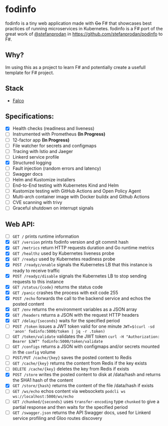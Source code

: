# fodinfo

fodinfo is a tiny web application made with ~~Go~~ F# that showcases best practices of running microservices in Kubernetes. fodinfo is a F# port of the great work of [@stefanprodan](https://github.com/stefanprodan) in https://github.com/stefanprodan/podinfo to F#.

## Why?

Im using this as a project to learn F# and potentially create a usefull template for F# project.

## Stack

- [Falco](https://github.com/pimbrouwers/Falco)

## Specifications:

- [x] Health checks (readiness and liveness)
- [ ] Instrumented with Prometheus **(In Progress)**
- [ ] 12-factor app **(In Progress)**
- [ ] File watcher for secrets and configmaps
- [ ] Tracing with Istio and Jaeger
- [ ] Linkerd service profile
- [x] Structured logging
- [ ] Fault injection (random errors and latency)
- [ ] Swagger docs
- [ ] Helm and Kustomize installers
- [ ] End-to-End testing with Kubernetes Kind and Helm
- [ ] Kustomize testing with GitHub Actions and Open Policy Agent
- [ ] Multi-arch container image with Docker buildx and Github Actions
- [ ] CVE scanning with trivy
- [ ] Graceful shutdown on interrupt signals

## Web API:

- [ ] `GET /` prints runtime information
- [x] `GET /version` prints fodinfo version and git commit hash
- [x] `GET /metrics` return HTTP requests duration and Go runtime metrics
- [x] `GET /healthz` used by Kubernetes liveness probe
- [x] `GET /readyz` used by Kubernetes readiness probe
- [x] `POST /readyz/enable` signals the Kubernetes LB that this instance is ready to receive traffic
- [x] `POST /readyz/disable` signals the Kubernetes LB to stop sending requests to this instance
- [x] `GET /status/{code}` returns the status code
- [x] `GET /panic` crashes the process with exit code 255
- [x] `POST /echo` forwards the call to the backend service and echos the posted content
- [x] `GET /env` returns the environment variables as a JSON array
- [x] `GET /headers` returns a JSON with the request HTTP headers
- [x] `GET /delay/{seconds}` waits for the specified period
- [ ] `POST /token` issues a JWT token valid for one minute `JWT=$(curl -sd 'anon' fodinfo:5000/token | jq -r .token)`
- [ ] `GET /token/validate` validates the JWT token `curl -H "Authorization: Bearer $JWT" fodinfo:5000/token/validate`
- [ ] `GET /configs` returns a JSON with configmaps and/or secrets mounted in the `config` volume
- [ ] `POST/PUT /cache/{key}` saves the posted content to Redis
- [ ] `GET /cache/{key}` returns the content from Redis if the key exists
- [ ] `DELETE /cache/{key}` deletes the key from Redis if exists
- [x] `POST /store` writes the posted content to disk at /data/hash and returns the SHA1 hash of the content
- [x] `GET /store/{hash}` returns the content of the file /data/hash if exists
- [ ] `GET /ws/echo` echos content via websockets `podcli ws ws://localhost:5000/ws/echo`
- [ ] `GET /chunked/{seconds}` uses `transfer-encoding` type `chunked` to give a partial response and then waits for the specified period
- [ ] `GET /swagger.json` returns the API Swagger docs, used for Linkerd service profiling and Gloo routes discovery
